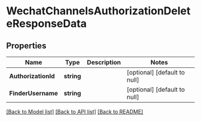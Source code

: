 # WechatChannelsAuthorizationDeleteResponseData

## Properties
Name | Type | Description | Notes
------------ | ------------- | ------------- | -------------
**AuthorizationId** | **string** |  | [optional] [default to null]
**FinderUsername** | **string** |  | [optional] [default to null]

[[Back to Model list]](../README.md#documentation-for-models) [[Back to API list]](../README.md#documentation-for-api-endpoints) [[Back to README]](../README.md)


